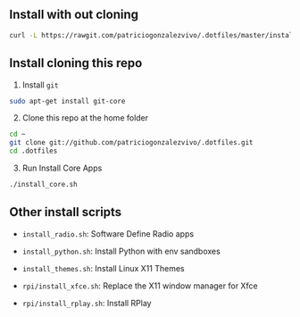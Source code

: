 
## Install with out cloning

```bash
curl -L https://rawgit.com/patriciogonzalezvivo/.dotfiles/master/install_core.sh | bash   
```

## Install cloning this repo

1. Install `git` 

```bash
sudo apt-get install git-core
```

2. Clone this repo at the home folder

```bash
cd ~  
git clone git://github.com/patriciogonzalezvivo/.dotfiles.git
cd .dotfiles
```

3. Run Install Core Apps

```bash
./install_core.sh
```

## Other install scripts

* `install_radio.sh`: Software Define Radio apps

* `install_python.sh`: Install Python with env sandboxes

* `install_themes.sh`: Install Linux X11 Themes

* `rpi/install_xfce.sh`: Replace the X11 window manager for Xfce

* `rpi/install_rplay.sh`: Install RPlay

